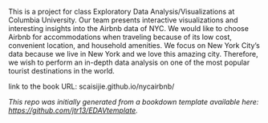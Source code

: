 This is a project for class Exploratory Data Analysis/Visualizations at Columbia University. Our team presents interactive visualizations and interesting insights into the Airbnb data of NYC. We would like to choose Airbnb for accommodations when traveling because of its low cost, convenient location, and household amenities. We focus on New York City’s data because we live in New York and we love this amazing city. Therefore, we wish to perform an in-depth data analysis on one of the most popular tourist destinations in the world.

link to the book URL:	scaisijie.github.io/nycairbnb/

*This repo was initially generated from a bookdown template available here: https://github.com/jtr13/EDAVtemplate.*	



